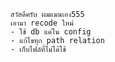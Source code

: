     สวัสดีครับ ผมแมนเอง555
    เอามา recode ใหม่
    - ใช้ db แค่ใน config
    - แก้ไขทุก path relation
    - เก็บไฟล์ที่ไม่ได้ใช้